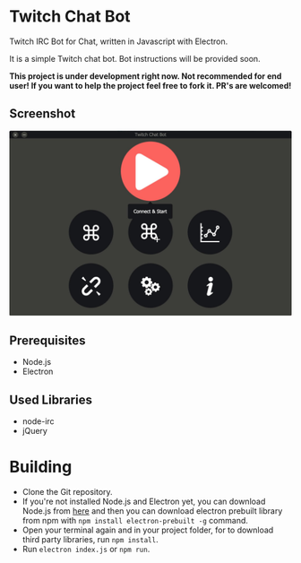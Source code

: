Twitch Chat Bot
===============

Twitch IRC Bot for Chat, written in Javascript with Electron.

It is a simple Twitch chat bot. Bot instructions will be provided soon.

**This project is under development right now. Not recommended for end user! If you want to help the project feel free to fork it. PR's are welcomed!**

## Screenshot

![screenshot](screenshot.jpg)

## Prerequisites

* Node.js
* Electron

## Used Libraries

* node-irc
* jQuery


Building
========

* Clone the Git repository.
* If you're not installed Node.js and Electron yet, you can download Node.js from [here](https://nodejs.org/) and then you can download electron prebuilt library from npm with `npm install electron-prebuilt -g` command.
* Open your terminal again and in your project folder, for to download third party libraries, run `npm install`.
* Run `electron index.js` or `npm run`.
